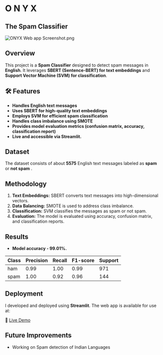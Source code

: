 # O N Y X
## The Spam Classifier
![ONYX Web app Screenshot.png](https://github.com/Ananya-yv/ONYX-Spam-Classifier/blob/606cfb9c5fee478f3cf951496fa1873b526c9b2c/ONYX%20Web%20app%20Screenshot.png)

##  Overview
This project is a **Spam Classifier** designed to detect spam messages in **English**. It leverages **SBERT (Sentence-BERT) for text embeddings** and **Support Vector Machine (SVM) for classification**.

## 🛠️ Features
- **Handles English text messages**
- **Uses SBERT for high-quality text embeddings**
- **Employs SVM for efficient spam classification**
- **Handles class imbalance using SMOTE**
- **Provides model evaluation metrics (confusion matrix, accuracy, classification report)**
- **Live and accessible via Streamlit.**

##  Dataset
The dataset consists of about **5575** English text messages labeled as **spam** or **not spam** .

##  Methodology
1. **Text Embeddings:** SBERT converts text messages into high-dimensional vectors.
2. **Data Balancing:** SMOTE is used to address class imbalance.
3. **Classification:** SVM classifies the messages as spam or not spam.
4. **Evaluation:** The model is evaluated using accuracy, confusion matrix, and classification reports.

##  Results
-  **Model accuracy - 99.01%.**
  
| Class | Precision | Recall | F1-score | Support |
|-------|-----------|--------|----------|---------|
|ham    | 0.99      | 1.00   | 0.99     | 971     |
|spam   | 1.00      | 0.92   | 0.96     | 144     |


##  Deployment
I developed and deployed using **Streamlit**. The web app is available for use at:

🔗 [Live Demo](https://onyx-spam-classifier.streamlit.app/)

##  Future Improvements
- Working on Spam detection of Indian Languages

